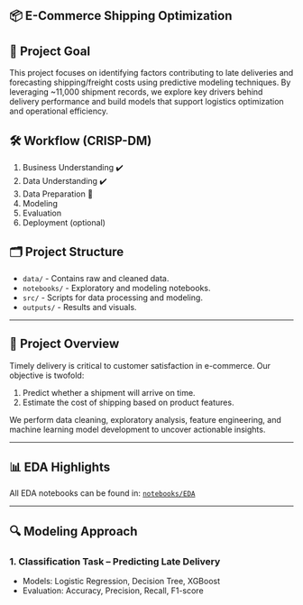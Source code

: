 ## 📦 E-Commerce Shipping Optimization

## 🎯 Project Goal
This project focuses on identifying factors contributing to late deliveries and forecasting shipping/freight costs using predictive modeling techniques. By leveraging ~11,000 shipment records, we explore key drivers behind delivery performance and build models that support logistics optimization and operational efficiency.

## 🛠️ Workflow (CRISP-DM)
1. Business Understanding ✔️
2. Data Understanding ✔️
3. Data Preparation 🔄
4. Modeling
5. Evaluation
6. Deployment (optional)

## 🗂️ Project Structure
- `data/` - Contains raw and cleaned data.
- `notebooks/` - Exploratory and modeling notebooks.
- `src/` - Scripts for data processing and modeling.
- `outputs/` - Results and visuals.

---

## 📌 Project Overview

Timely delivery is critical to customer satisfaction in e-commerce. Our objective is twofold:
1. Predict whether a shipment will arrive on time.
2. Estimate the cost of shipping based on product features.

We perform data cleaning, exploratory analysis, feature engineering, and machine learning model development to uncover actionable insights.

---

## 📊 EDA Highlights



All EDA notebooks can be found in: [`notebooks/EDA`](notebooks/EDA)

---

## 🔍 Modeling Approach

### 1. **Classification Task** – Predicting Late Delivery
- Models: Logistic Regression, Decision Tree, XGBoost
- Evaluation: Accuracy, Precision, Recall, F1-score

